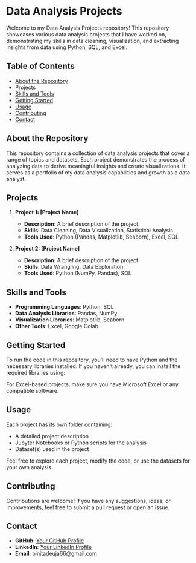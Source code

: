 

# Data Analysis Projects 

Welcome to my Data Analysis Projects repository! This repository showcases various data analysis projects that I have worked on, demonstrating my skills in data cleaning, visualization, and extracting insights from data using Python, SQL, and Excel.

## Table of Contents
- [About the Repository](#about-the-repository)
- [Projects](#projects)
- [Skills and Tools](#skills-and-tools)
- [Getting Started](#getting-started)
- [Usage](#usage)
- [Contributing](#contributing)
- [Contact](#contact)

## About the Repository
This repository contains a collection of data analysis projects that cover a range of topics and datasets. Each project demonstrates the process of analyzing data to derive meaningful insights and create visualizations. It serves as a portfolio of my data analysis capabilities and growth as a data analyst.

## Projects
1. **Project 1: [Project Name]**
   - **Description**: A brief description of the project.
   - **Skills**: Data Cleaning, Data Visualization, Statistical Analysis
   - **Tools Used**: Python (Pandas, Matplotlib, Seaborn), Excel, SQL

2. **Project 2: [Project Name]**
   - **Description**: A brief description of the project.
   - **Skills**: Data Wrangling, Data Exploration
   - **Tools Used**: Python (NumPy, Pandas), SQL


## Skills and Tools
- **Programming Languages**: Python, SQL
- **Data Analysis Libraries**: Pandas, NumPy
- **Visualization Libraries**: Matplotlib, Seaborn
- **Other Tools**: Excel, Google Colab

## Getting Started
To run the code in this repository, you’ll need to have Python and the necessary libraries installed. If you haven't already, you can install the required libraries using:


For Excel-based projects, make sure you have Microsoft Excel or any compatible software.

## Usage
Each project has its own folder containing:
- A detailed project description
- Jupyter Notebooks or Python scripts for the analysis
- Dataset(s) used in the project

Feel free to explore each project, modify the code, or use the datasets for your own analysis.

## Contributing
Contributions are welcome! If you have any suggestions, ideas, or improvements, feel free to submit a pull request or open an issue.

## Contact
- **GitHub**: [Your GitHub Profile](https://github.com/Dhakal1997)
- **LinkedIn**: [Your LinkedIn Profile](https://www.linkedin.com/in/sisriksha-dhakal-1877a517a/)
- **Email**: binitadeuja66@gmail.com


